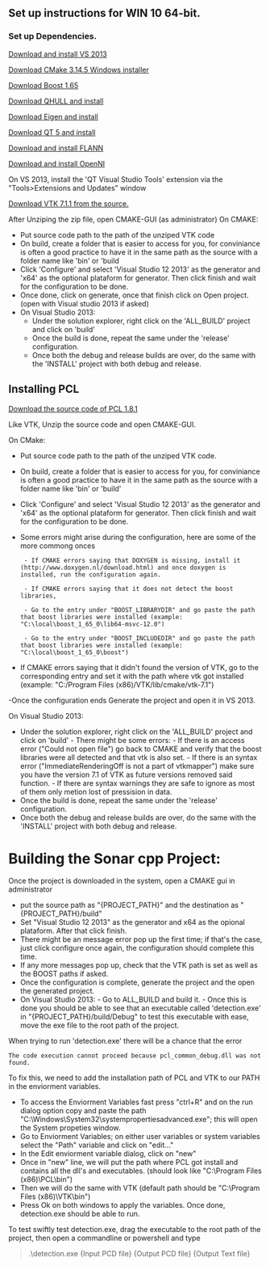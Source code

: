 ## Set up instructions for WIN 10 64-bit.
### Set up Dependencies.
[Download and install VS 2013](https://my.visualstudio.com/Downloads?q=visual%20studio%202013&wt.mc_id=o~msft~vscom~older-downloads)

[Download CMake 3.14.5 Windows installer](https://github.com/Kitware/CMake/releases/download/v3.14.5/cmake-3.14.5-win64-x64.msi)

[Download Boost 1.65](https://dl.bintray.com/boostorg/release/1.65.0/binaries/boost_1_65_0-msvc-12.0-64.exe)

[Download QHULL and install](https://sourceforge.net/projects/pointclouds/files/dependencies/qhull-6.2.0.1385-vs2010-x64.exe/download)

[Download Eigen and install](https://sourceforge.net/projects/pointclouds/files/dependencies/qhull-6.2.0.1385-vs2010-x64.exe/download)

[Download QT 5 and install](https://www.qt.io/download-qt-installer?hsCtaTracking=9f6a2170-a938-42df-a8e2-a9f0b1d6cdce%7C6cb0de4f-9bb5-4778-ab02-bfb62735f3e5)


[Download and install FLANN](https://sourceforge.net/projects/pointclouds/files/dependencies/flann-1.7.1-vs2010-x64.exe/download)

[Download and install OpenNI](https://sourceforge.net/projects/pointclouds/files/dependencies/OpenNI-Win64-1.5.4-Dev.msi/download)

On VS 2013, install the 'QT Visual Studio Tools' extension via the "Tools>Extensions and Updates" window


[Download VTK 7.1.1 from the source.](https://www.vtk.org/files/release/7.1/VTK-7.1.1.zip)

After Unziping the zip file, open CMAKE-GUI (as administrator)
On CMAKE:
- Put source code path to the path of the unziped VTK code
- On build, create a folder that is easier to access for you, for conviniance is often a good practice to have it in the same path as the source with a folder name like 'bin' or 'build
- Click 'Configure' and select 'Visual Studio 12 2013' as the generator and 'x64' as the optional plataform for generator. Then click finish and wait for the configuration to be done.
- Once done, click on generate, once that finish click on Open project. (open with Visual studio 2013 if asked)
- On Visual Studio 2013:
     - Under the solution explorer, right click on the 'ALL_BUILD' project and click on 'build'
     - Once the build is done, repeat the same under the 'release' configuration.
     - Once both the debug and release builds are over, do the same with the 'INSTALL' project with both debug and release.

## Installing PCL

[Download the source code of PCL 1.8.1](https://github.com/PointCloudLibrary/pcl/archive/pcl-1.8.1.zip)

Like VTK, Unzip the source code and open CMAKE-GUI.
  
On CMake:	

- Put source code path to the path of the unziped VTK code.
- On build, create a folder that is easier to access for you, for conviniance is often a good practice to have it in the same path as the source with a folder name like 'bin' or 'build'
- Click 'Configure' and select 'Visual Studio 12 2013' as the generator and 'x64' as the optional plataform for generator. Then click finish and wait for the configuration to be done.
- Some errors might arise during the configuration, here are some of the more commong onces

       - If CMAKE errors saying that DOXYGEN is missing, install it (http://www.doxygen.nl/download.html) and once doxygen is installed, run the configuration again.

       - If CMAKE errors saying that it does not detect the boost libraries, 
       
       - Go to the entry under "BOOST_LIBRARYDIR" and go paste the path that boost libraries were installed (example: "C:\local\boost_1_65_0\lib64-msvc-12.0")
       
       - Go to the entry under "BOOST_INCLUDEDIR" and go paste the path that boost libraries were installed (example: "C:\local\boost_1_65_0\boost")
- If CMAKE errors saying that it didn't found the version of VTK, go to the corresponding entry and set it with the path where vtk got installed (example: "C:/Program Files (x86)/VTK/lib/cmake/vtk-7.1")

-Once the configuration ends Generate the project and open it in VS 2013.

  On Visual Studio 2013:
  - Under the solution explorer, right click on the 'ALL_BUILD' project and click on 'build'
         - There might be some errors:
                - If there is an access error ("Could not open file") go back to CMAKE and verify that the boost libraries were all detected and that vtk is also set.
                - If there is an syntax error ("ImmediateRenderingOff is not a part of vtkmapper") make sure you have the version 7.1 of VTK as future versions removed said function.
                - If there are syntax warnings they are safe to ignore as most of them only metion lost of pressision in data.
  - Once the build is done, repeat the same under the 'release' configuration.
  - Once both the debug and release builds are over, do the same with the 'INSTALL' project with both debug and release.
				
# Building the Sonar cpp Project:

Once the project is downloaded in the system, open a CMAKE gui in administrator 
- put the source path as "{PROJECT_PATH}" and the destination as "{PROJECT_PATH}/build"
- Set "Visual Studio 12 2013" as the generator and x64 as the opional plataform. After that click finish.
- There might be an message error pop up the first time; if that's the case, just click configure once again, the configuration should complete this time.
- If any more messages pop up, check that the VTK path is set as well as the BOOST paths if asked.
- Once the configuration is complete, generate the project and the open the generated project.
- On Visual Studio 2013: 
       - Go to ALL_BUILD and build it. 
       - Once this is done you should be able to see that an executable called 'detection.exe' in "{PROJECT_PATH}/build/Debug" to test this executable with ease, move the exe file to the root path of the project.

When trying to run 'detection.exe' there will be a chance that the error 
```
The code execution cannot proceed because pcl_common_debug.dll was not found.
```

To fix this, we need to add the installation path of PCL and VTK to our PATH in the enviorment variables.

- To access the Enviorment Variables fast press "ctrl+R" and on the run dialog option copy and paste the path "C:\Windows\System32\systempropertiesadvanced.exe"; this will open the System propeties window.
- Go to Enviorment Variables; on either user variables or system variables select the "Path" variable and click on "edit..."
- In the Edit enviorment variable dialog, click on "new"
- Once in "new" line, we will put the path where PCL got install and contains all the dll's and executables. (should look like "C:\Program Files (x86)\PCL\bin")
- Then we will do the same with VTK (default path should be "C:\Program Files (x86)\VTK\bin")
- Press Ok on both windows to apply the variables. Once done, detection.exe should be able to run.

To test swiftly test detection.exe, drag the executable to the root path of the project, then open a commandline or powershell and type 
> .\detection.exe {Input PCD file} {Output PCD file} {Output Text file}

